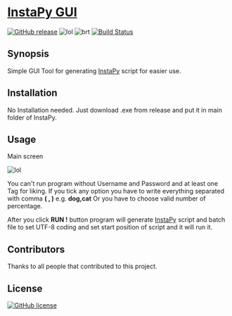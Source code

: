 
# [InstaPy GUI](https://github.com/Nemixalone/GUI-tool-for-InstaPy-script/releases)

[![GitHub release](https://img.shields.io/badge/Version-1.2-blue.svg?style=flat-square)](https://github.com/Nemixalone/GUI-tool-for-InstaPy-script/releases)
![lol](https://img.shields.io/badge/Built%20in-C%23-red.svg?style=flat-square)
![brt](https://img.shields.io/badge/Requirements-.NET%203.5-orange.svg?style=flat-square)
[![Build Status](https://travis-ci.org/Nemixalone/GUI-tool-for-InstaPy-script.svg?branch=master)](https://travis-ci.org/Nemixalone/GUI-tool-for-InstaPy-script)

## Synopsis

Simple GUI Tool for generating [InstaPy](https://github.com/timgrossmann/InstaPy) script for easier use.

## Installation

No Installation needed. Just download .exe from release and put it in main folder of InstaPy.

## Usage

Main screen

![lol](http://i.imgur.com/bKQyuzY.png)

You can't run program without Username and Password and at least one Tag for liking.
If you tick any option you have to write everything separated with comma **( , )** e.g. **dog,cat**
Or you have to choose valid number of percentage.

After you click **RUN !** button program will generate [InstaPy](https://github.com/timgrossmann/InstaPy) script and batch file to set UTF-8 coding and set start position of script and it will run it.

## Contributors

Thanks to all people that contributed to this project.

## License

[![GitHub license](https://img.shields.io/badge/License-MIT-brightgreen.svg?style=flat-square)](https://raw.githubusercontent.com/Nemixalone/GUI-tool-for-InstaPy-script/master/LICENSE)

